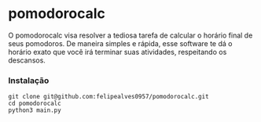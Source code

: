 # pomodorocalc

O pomodorocalc visa resolver a tediosa tarefa de calcular o horário final de seus pomodoros. De maneira simples e rápida, esse software te dá o horário exato que você irá terminar suas atividades, respeitando os descansos. 

### Instalação

```
git clone git@github.com:felipealves0957/pomodorocalc.git
cd pomodorocalc
python3 main.py
```


